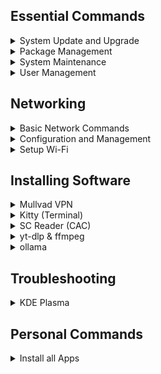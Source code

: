 ## Essential Commands

<details>
<summary>System Update and Upgrade</summary>

#### Update package lists and upgrade all packages:
```
sudo pacman -Syu --noconfirm
```

</details>


<details>
<summary>Package Management</summary>

#### Install a package:
```
sudo pacman -S <package-name>
```

#### Remove a package:
```
sudo pacman -R <package-name>
```

#### Remove a package and its dependencies:
```
sudo pacman -Rns <package-name>
```

#### Search for a package:
```
pacman -Ss <package-name>
```

#### List installed packages:
```
pacman -Q
```

#### Display information about a package:
```
pacman -Qi <package-name>
```

</details>


<details>
<summary>System Maintenance</summary>

#### Clean the package cache:
```
sudo pacman -Sc --noconfirm
```

#### Remove all unused packages and dependencies:
```
sudo pacman -Rns $(pacman -Qdtq) --noconfirm
```

</details>


<details>
<summary>User Management</summary>

#### Add a new user:
```
sudo useradd -m <username>
```

#### Set a password for a user:
```
sudo passwd <username>
```

#### Delete a user:
```
sudo userdel -r <username>
```

</details>


## Networking

<details>
<summary>Basic Network Commands</summary>

#### List network interfaces:
```
ip link show
```

#### Show IP addresses and network details:
```
ip addr show
```

#### Test connectivity to a host:
```
ping <host>
```

#### Trace the path to a host:
```
traceroute <host>
```

</details>

<details>
<summary>Configuration and Management</summary>

#### Bring an interface up:
```
sudo ip link set <interface> up
```

#### Bring an interface down:
```
sudo ip link set <interface> down
```

#### Add an IP address to an interface:
```
sudo ip addr add <IP>/<prefix> dev <interface>
```

#### Remove an IP address from an interface:
```
sudo ip addr del <IP>/<prefix> dev <interface>
```

#### Check NetworkManager status:
```
systemctl status NetworkManager
```

#### Restart NetworkManager:
```
sudo systemctl restart NetworkManager
```

</details>

<details>
<summary>Setup Wi-Fi</summary>

#### Install Necessary Packages
```
sudo pacman -S iw wpa_supplicant dialog --noconfirm
```

#### Restart NetworkManager
```
sudo systemctl restart NetworkManager
```

</details>


## Installing Software

<details>
<summary>Mullvad VPN</summary>

```
# Clone the Mullvad VPN binary repository
git clone https://aur.archlinux.org/mullvad-vpn-bin.git

# Navigate into the repository directory
cd mullvad-vpn-bin/

# Download the Mullvad code signing key
wget https://mullvad.net/media/mullvad-code-signing.asc

# Import the Mullvad code signing key into GPG
gpg --import mullvad-code-signing.asc

# Verify the fingerprint of the Mullvad signing key
gpg --fingerprint admin@mullvad.net

# Set the build directory and build the package
BUILDDIR=/tmp/makepkg makepkg -sirc

# Navigate out of the repository directory
cd ..

# Clean up by removing the repository directory
rm -rf mullvad-vpn-bin/
```

</details>


<details>
<summary>Kitty (Terminal)</summary>

#### Install Kitty
```
sudo pacman -S kitty
```
#### Configure Kitty theme
```
kitty +kitten themes
```

</details>


<details>
<summary>SC Reader (CAC)</summary>

- [https://public.cyber.mil/pki-pke/end-users/getting-started/linux/](https://public.cyber.mil/pki-pke/end-users/getting-started/linux/)
- [https://public.cyber.mil/pki-pke/end-users/getting-started/linux-firefox/](https://public.cyber.mil/pki-pke/end-users/getting-started/linux-firefox/)

#### Install required packages
```
sudo pacman -Sy ccid opensc pcsc-tools --noconfirm
```
#### Start and enable service on start
```
sudo systemctl start pcscd.service
sudo systemctl enable pcscd.service
```

- [DoD PKI PKCS#7 CA](https://dl.dod.cyber.mil/wp-content/uploads/pki-pke/zip/unclass-certificates_pkcs7_v5-6_dod.zip)

</details>


<details>
<summary>yt-dlp & ffmpeg</summary>

#### Install yt-dlp
```
sudo curl -fsSL https://github.com/yt-dlp/yt-dlp/releases/latest/download/yt-dlp -o /usr/local/bin/yt-dlp
sudo chmod +x /usr/local/bin/yt-dlp
```
#### Install ffmpeg
```
sudo pacman -S ffmpeg
```

</details>


<details>
<summary>ollama</summary>

#### Install ollama
```
curl -fsSL https://ollama.com/install.sh | sh
```

#### Install any llama instance

- [https://ollama.com/](https://ollama.com/)
```
ollama run taozhiyuai/llama-3-8b-lexi-uncensored:f16
```

</details>


## Troubleshooting

<details>
<summary>KDE Plasma</summary>

#### Missing Touchpad Settings Page
```
kcmshell6 kcm_touchpad
```

</details>


## Personal Commands

<details>
<summary>Install all Apps</summary>

```
sudo pacman -Syu # Update package lists and upgrade all packages

sudo pacman -Sc # Clean the package cache
sudo pacman -Rns $(pacman -Qdtq) # Remove all unused packages and dependencies

kitty +kitten themes "Everforest Dark Hard"

flapak install -y io.gitlab.librewolf-community
flapak install -y org.keepassxc.KeePassXC
flapak install -y io.freetubeapp.FreeTube
flapak install -y org.flameshot.Flameshot
flapak install -y com.atlauncher.ATLauncher
flapak install -y org.signal.Signal
flapak install -y com.github.tchx84.Flatseal


```

</details>
